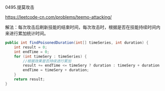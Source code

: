 0495.提莫攻击

https://leetcode-cn.com/problems/teemo-attacking/

解法：每次攻击后刷新技能的结束时间，每次攻击时，根据是否在技能持续时间内来进行累加统计时间。



```java
public int findPoisonedDuration(int[] timeSeries, int duration) {
    int result = 0;
    int endTime = 0;
    for (int timeSery : timeSeries) {
        //根据效果是否持续进行累加
        result += endTime <= timeSery ? duration : timeSery + duration - endTime;
        endTime = timeSery + duration;
    }
    return result;
}
```

